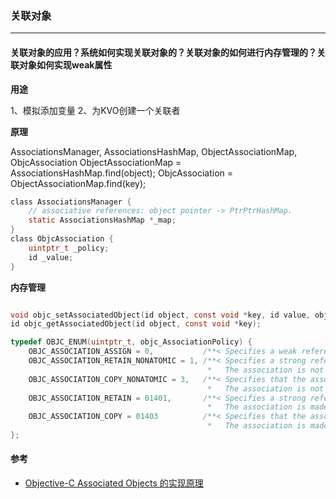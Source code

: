 ### 关联对象
---
#### 关联对象的应用？系统如何实现关联对象的？关联对象的如何进行内存管理的？关联对象如何实现weak属性
**用途**

1、模拟添加变量
2、为KVO创建一个关联者

**原理**

AssociationsManager, AssociationsHashMap, ObjectAssociationMap, ObjcAssociation
ObjectAssociationMap = AssociationsHashMap.find(object);
ObjcAssociation = ObjectAssociationMap.find(key);

``` C
class AssociationsManager {
    // associative references: object pointer -> PtrPtrHashMap.
    static AssociationsHashMap *_map;
}
class ObjcAssociation {
    uintptr_t _policy;
    id _value;
}
```

**内存管理**
``` C

void objc_setAssociatedObject(id object, const void *key, id value, objc_AssociationPolicy policy);
id objc_getAssociatedObject(id object, const void *key);

typedef OBJC_ENUM(uintptr_t, objc_AssociationPolicy) {
    OBJC_ASSOCIATION_ASSIGN = 0,           /**< Specifies a weak reference to the associated object. */
    OBJC_ASSOCIATION_RETAIN_NONATOMIC = 1, /**< Specifies a strong reference to the associated object. 
                                            *   The association is not made atomically. */
    OBJC_ASSOCIATION_COPY_NONATOMIC = 3,   /**< Specifies that the associated object is copied. 
                                            *   The association is not made atomically. */
    OBJC_ASSOCIATION_RETAIN = 01401,       /**< Specifies a strong reference to the associated object.
                                            *   The association is made atomically. */
    OBJC_ASSOCIATION_COPY = 01403          /**< Specifies that the associated object is copied.
                                            *   The association is made atomically. */
};
```


#### 参考
- [Objective-C Associated Objects 的实现原理](https://blog.leichunfeng.com/blog/2015/06/26/objective-c-associated-objects-implementation-principle/)